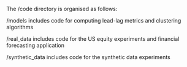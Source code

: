The /code directory is organised as follows:

/models includes code for computing lead-lag metrics and clustering algorithms

/real_data includes code for the US equity experiments and financial forecasting application

/synthetic_data includes code for the synthetic data experiments